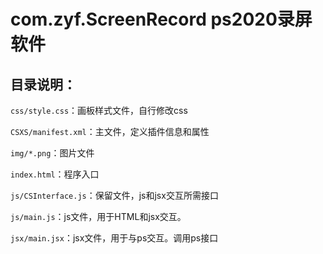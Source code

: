# com.zyf.ScreenRecord ps2020录屏软件
## 目录说明：

`css/style.css`：画板样式文件，自行修改css

`CSXS/manifest.xml`：主文件，定义插件信息和属性

`img/*.png`：图片文件

`index.html`：程序入口

`js/CSInterface.js`：保留文件，js和jsx交互所需接口

`js/main.js`：js文件，用于HTML和jsx交互。

`jsx/main.jsx`：jsx文件，用于与ps交互。调用ps接口

